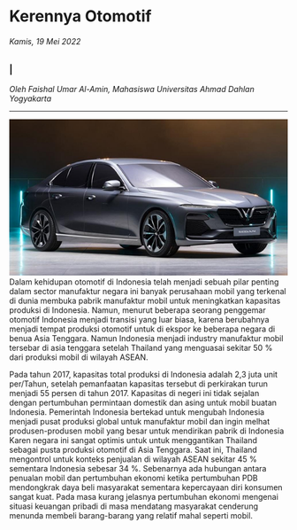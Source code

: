 # Kerennya Otomotif

###### Kamis, 19 Mei 2022

### |

_Oleh Faishal Umar Al-Amin, Mahasiswa Universitas Ahmad Dahlan Yogyakarta_

---
![gambar mobil](../img/cars.jpg)
Dalam kehidupan otomotif di Indonesia telah menjadi sebuah pilar penting dalam sector manufaktur negara ini banyak perusahaan mobil yang terkenal di dunia membuka pabrik manufaktur mobil untuk meningkatkan kapasitas produksi di Indonesia. Namun, menurut beberapa seorang penggemar otomotif Indonesia menjadi transisi yang luar biasa, karena berubahnya menjadi tempat produksi otomotif untuk di ekspor ke beberapa negara di benua Asia Tenggara. Namun Indonesia menjadi industry manufaktur mobil tersebar di asia tenggara setelah Thailand yang menguasai sekitar 50 % dari produksi mobil di wilayah ASEAN.

Pada tahun 2017, kapasitas total produksi di Indonesia adalah 2,3 juta unit per/Tahun, setelah pemanfaatan kapasitas tersebut di perkirakan turun menjadi 55 persen di tahun 2017. Kapasitas di negeri ini tidak sejalan dengan pertumbuhan permintaan domestik dan asing untuk mobil buatan Indonesia. Pemerintah Indonesia bertekad untuk mengubah Indonesia menjadi pusat produksi global untuk manufaktur mobil dan ingin melhat produsen-produsen mobil yang besar untuk mendirikan pabrik di Indonesia Karen negara ini sangat optimis untuk untuk menggantikan Thailand sebagai pusta produksi otomotif di Asia Tenggara. Saat ini, Thailand mengontrol untuk konteks penjualan di wilayah ASEAN sekitar 45 % sementara Indonesia sebesar 34 %. Sebenarnya ada hubungan antara penualan mobil dan pertumbuhan ekonomi ketika pertumbuhan PDB mendongkrak daya beli masyarakat  sementara kepercayaan diri konsumen sangat kuat. Pada masa kurang jelasnya pertumbuhan ekonomi mengenai situasi keuangan pribadi di masa  mendatang masyarakat cenderung menunda membeli barang-barang yang relatif mahal seperti mobil.